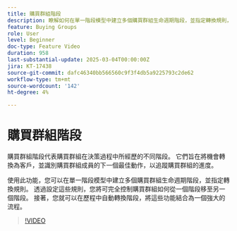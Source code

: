 ```yaml
---
title: 購買群組階段
description: 瞭解如何在單一階段模型中建立多個購買群組生命週期階段，並指定轉換規則，讓您完全控制購買群組如何從一個階段移至另一個階段。
feature: Buying Groups
role: User
level: Beginner
doc-type: Feature Video
duration: 958
last-substantial-update: 2025-03-04T00:00:00Z
jira: KT-17438
source-git-commit: dafc46340bb566560c9f3f4db5a9225793c2de62
workflow-type: tm+mt
source-wordcount: '142'
ht-degree: 4%

---
```



# 購買群組階段

購買群組階段代表購買群組在決策過程中所經歷的不同階段。 它們旨在將機會轉換為客戶，並識別購買群組成員的下一個最佳動作，以追蹤購買群組的進度。

使用此功能，您可以在單一階段模型中建立多個購買群組生命週期階段，並指定轉換規則。 透過設定這些規則，您將可完全控制購買群組如何從一個階段移至另一個階段。 接著，您就可以在歷程中自動轉換階段，將這些功能結合為一個強大的流程。

>[!VIDEO](https://video.tv.adobe.com/v/3448705/?learn=on&enablevpops&captions=chi_hant)

